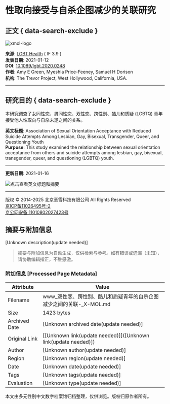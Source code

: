 # 性取向接受与自杀企图减少的关联研究

## 正文 { data-search-exclude }


![xmol-logo](https://scdn.x-mol.com/jcss/images/logo-new.jpg)

**来源**: [LGBT Health](https://www.x-mol.com/ref/1661) ( IF 3.9 )  
**发表日期**: 2021-01-12  
**DOI**: [10.1089/lgbt.2020.0248](https://www.x-mol.com/ref/1661)  
**作者**: Amy E Green, Myeshia Price-Feeney, Samuel H Dorison  
**机构**: The Trevor Project, West Hollywood, California, USA.

---

## 研究目的 { data-search-exclude }

本研究调查了女同性恋、男同性恋、双性恋、跨性别、酷儿和质疑 (LGBTQ) 青年接受他人性取向与自杀未遂之间的关系。

**英文标题**: Association of Sexual Orientation Acceptance with Reduced Suicide Attempts Among Lesbian, Gay, Bisexual, Transgender, Queer, and Questioning Youth  
**Purpose**: This study examined the relationship between sexual orientation acceptance from others and suicide attempts among lesbian, gay, bisexual, transgender, queer, and questioning (LGBTQ) youth.

---

**更新日期**: 2021-01-16

![点击查看英文标题和摘要](https://scdn.x-mol.com/jcss/images/paperTranslation.png)

---

版权 © 2014-2025 北京衮雪科技有限公司 All Rights Reserved  
[京ICP备11026495号-2](https://beian.miit.gov.cn/)  
[京公网安备 11010802027423号](http://www.beian.gov.cn/portal/registerSystemInfo?recordcode=11010802027423)
<!-- tcd_original_link https://www.x-mol.com/paper/1349518311006433280/t -->


## 摘要与附加信息

<!-- tcd_abstract -->
[Unknown description(update needed)]
<!-- tcd_abstract_end -->

> 摘要与附加信息为自动生成，仅供检索与参考。如有错误或遗漏（未知），请协助编辑指正，不胜感激。

### 附加信息 [Processed Page Metadata]

| Attribute       | Value                                  |
|-----------------|----------------------------------------|
| Filename        | www_双性恋、跨性别、酷儿和质疑青年的自杀企图减少之间的关联-_X-MOL.md                             |
| Size            | 1423 bytes                           |
| Archived Date   | [Unknown archived date(update needed)]                             |
| Original Link   | [[Unknown link(update needed)]]([Unknown link(update needed)])                       |
| Author          | [Unknown author(update needed)]                               |
| Region          | [Unknown region(update needed)]                               |
| Date            | [Unknown date(update needed)]                                 |
| Tags            | [Unknown tags(update needed)]                                 |
| Evaluation            | [Unknown type(update needed)]                                 |
<!-- tcd_table_end -->

本文由多元性别中文数字档案馆归档整理，仅供浏览。版权归原作者所有。
